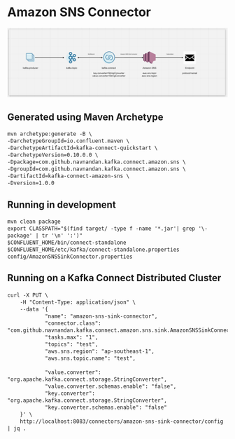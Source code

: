 # Amazon SNS Connector
![amazon_sns_sink_connector_flow](images/amazon_sns_sink_connector_flow.png)

## Generated using Maven Archetype

```
mvn archetype:generate -B \
-DarchetypeGroupId=io.confluent.maven \
-DarchetypeArtifactId=kafka-connect-quickstart \
-DarchetypeVersion=0.10.0.0 \
-Dpackage=com.github.navnandan.kafka.connect.amazon.sns \
-DgroupId=com.github.navnandan.kafka.connect.amazon.sns \
-DartifactId=kafka-connect-amazon-sns \
-Dversion=1.0.0
```

## Running in development

```
mvn clean package
export CLASSPATH="$(find target/ -type f -name '*.jar'| grep '\-package' | tr '\n' ':')"
$CONFLUENT_HOME/bin/connect-standalone $CONFLUENT_HOME/etc/kafka/connect-standalone.properties config/AmazonSNSSinkConnector.properties
```

## Running on a Kafka Connect Distributed Cluster

```
curl -X PUT \
    -H "Content-Type: application/json" \
    --data '{
            "name": "amazon-sns-sink-connector",
            "connector.class": "com.github.navnandan.kafka.connect.amazon.sns.sink.AmazonSNSSinkConnector",
            "tasks.max": "1",
            "topics": "test",
            "aws.sns.region": "ap-southeast-1",
            "aws.sns.topic.name": "test",

            "value.converter": "org.apache.kafka.connect.storage.StringConverter",
            "value.converter.schemas.enable": "false",
            "key.converter": "org.apache.kafka.connect.storage.StringConverter",
            "key.converter.schemas.enable": "false"
    }' \
    http://localhost:8083/connectors/amazon-sns-sink-connector/config | jq .
```
